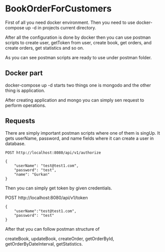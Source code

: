 # BookOrderForCustomers

First of all you need docker environment. Then you need to use docker-compose up -d in projects current directory.


After all the configuration is done by docker then you can use postman scripts to create user, getToken from user, create book, get orders, and create orders, get statistics and so on.

As you can see postman scripts are ready to use under postman folder.

## Docker part

docker-compose up -d starts two things one is mongodo and the other thing is application.

After creating application and mongo you can simply sen request to perform operations.

## Requests 
There are simply important postman scripts where one of them is singUp. It gets userName, password, and name fields where it can create a user in database.

```
POST http://localhost:8080/api/v1/authorize

{
    "userName": "test@test1.com",
    "password": "test",
    "name": "Gurkan"
}

```

Then you can simply get token by given credentials.

POST http://localhost:8080/api/v1/token

```
{
    "userName":"test@test1.com",
    "password": "test"
}
```
After that you can follow postman structure of 

createBook, updateBook, createOrder, getOrderById, getOrderByDateInterval, getStatistics.
